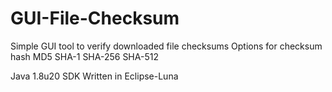 GUI-File-Checksum
=================

Simple GUI tool to verify downloaded file checksums
Options for checksum hash
MD5
SHA-1
SHA-256
SHA-512

Java 1.8u20 SDK
Written in Eclipse-Luna
